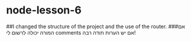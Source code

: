 # node-lesson-6
##I changed the structure of the project and the use of the router.
###אם המורה יכולה לרשום לי comments אם יש הערות תודה רבה!
